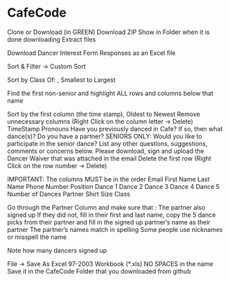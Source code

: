 # CafeCode
Clone or Download (in GREEN)
Download ZIP
Show in Folder when it is done downloading
Extract files

Download Dancer Interest Form Responses as an Excel file

Sort & Filter → Custom Sort

Sort by Class Of: , Smallest to Largest

Find the first non-senior and highlight ALL rows and columns below that name

Sort by the first column (the time stamp), Oldest to Newest
Remove unnecessary columns (Right Click on the column letter → Delete)
  TimeStamp
  Pronouns
  Have you previously danced in Cafe?
  If so, then what dance(s)?
  Do you have a partner?
  SENIORS ONLY: Would you like to participate in the senior dance?
  List any other questions, suggestions, comments or concerns below.
  Please download, sign and upload the Dancer Waiver that was attached in the email
Delete the first row (Right Click on the row number → Delete)

IMPORTANT:
The columns MUST be in the order
Email
First Name
Last Name
Phone Number
Position
Dance 1
Dance 2
Dance 3
Dance 4
Dance 5
Number of Dances
Partner
Shirt Size 
Class 

Go through the Partner Column and make sure that :
  The partner also signed up
      If they did not, fill in their first and last name, copy the 5 dance picks from their partner and fill in the signed up partner’s       name as their partner
  The partner’s names match in spelling
      Some people use nicknames or misspell the name
      
Note how many dancers signed up

File → Save As
Excel 97-2003 Workbook (*.xls) 
NO SPACES in the name
Save it in the CafeCode Folder that you downloaded from github
